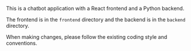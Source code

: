 This is a chatbot application with a React frontend and a Python backend.

The frontend is in the `frontend` directory and the backend is in the `backend` directory.

When making changes, please follow the existing coding style and conventions.
